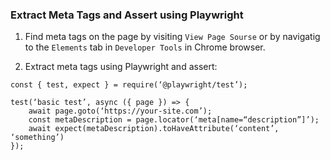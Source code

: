 ### Extract Meta Tags and Assert using Playwright

1. Find meta tags on the page by visiting `View Page Sourse` or by navigatig to the `Elements` tab in `Developer Tools` in Chrome browser. 

2. Extract meta tags using Playwright and assert:

```
const { test, expect } = require(‘@playwright/test’);

test(‘basic test’, async ({ page }) => {
    await page.goto(‘https://your-site.com’);
    const metaDescription = page.locator(‘meta[name=“description”]’);
    await expect(metaDescription).toHaveAttribute(‘content’, ‘something’)
});
```
